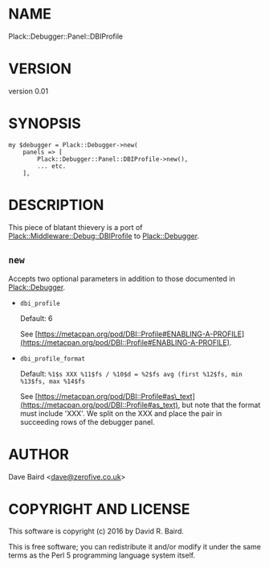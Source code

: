 # NAME

Plack::Debugger::Panel::DBIProfile

# VERSION

version 0.01

# SYNOPSIS

    my $debugger = Plack::Debugger->new(
        panels => [
            Plack::Debugger::Panel::DBIProfile->new(),
            ... etc.
        ],

# DESCRIPTION

This piece of blatant thievery is a port of [Plack::Middleware::Debug::DBIProfile](https://metacpan.org/pod/Plack::Middleware::Debug::DBIProfile)
to [Plack::Debugger](https://metacpan.org/pod/Plack::Debugger).

## `new`

Accepts two optional parameters in addition to those documented in [Plack::Debugger](https://metacpan.org/pod/Plack::Debugger).

- `dbi_profile`

    Default: 6

    See [https://metacpan.org/pod/DBI::Profile#ENABLING-A-PROFILE](https://metacpan.org/pod/DBI::Profile#ENABLING-A-PROFILE).

- `dbi_profile_format`

    Default: `%1$s XXX %11$fs / %10$d = %2$fs avg (first %12$fs, min %13$fs, max %14$fs`

    See [https://metacpan.org/pod/DBI::Profile#as\_text](https://metacpan.org/pod/DBI::Profile#as_text), but note that the format must
    include 'XXX'. We split on the XXX and place the pair in succeeding rows of the
    debugger panel.

# AUTHOR

Dave Baird &lt;dave@zerofive.co.uk>

# COPYRIGHT AND LICENSE

This software is copyright (c) 2016 by David R. Baird.

This is free software; you can redistribute it and/or modify it under
the same terms as the Perl 5 programming language system itself.

